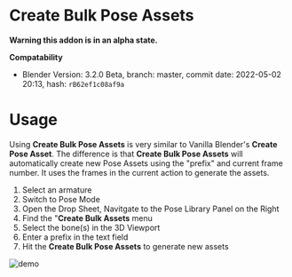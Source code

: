 # Create Bulk Pose Assets
**Warning this addon is in an alpha state.**

**Compatability**
- Blender Version: 3.2.0 Beta, branch: master, commit date: 2022-05-02 20:13, hash: `rB62ef1c08af9a` 

# **Usage**

Using **Create Bulk Pose Assets** is very similar to Vanilla Blender's **Create Pose Asset**. The difference is that **Create Bulk Pose Assets** will automatically create new Pose Assets using the "prefix" and current frame number. It uses the frames in the current action to generate the assets. 

1. Select an armature
2. Switch to Pose Mode
3. Open the Drop Sheet, Navitgate to the Pose Library Panel on the Right
4. Find the "**Create Bulk Assets** menu
5. Select the bone(s) in the 3D Viewport
6. Enter a prefix in the text field
7. Hit the **Create Bulk Pose Assets** to generate new assets

![demo](https://user-images.githubusercontent.com/86638335/166613734-46a0db33-e06e-4826-8d51-bcd63471e7b5.gif)
